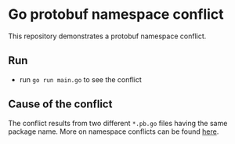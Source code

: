 # Go protobuf namespace conflict
This repository demonstrates a protobuf namespace conflict. 

## Run
- run `go run main.go` to see the conflict

## Cause of the conflict
The conflict results from two different `*.pb.go` files having the same package name. More on namespace conflicts can be found [here](https://protobuf.dev/reference/go/faq/#namespace-conflict).